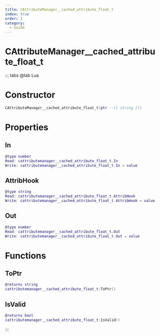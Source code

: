 ```yaml
---
title: CAttributeManager__cached_attribute_float_t
index: true
order: 2
category:
  - Guide
---
```


# CAttributeManager__cached_attribute_float_t

::: tabs
@tab Lua
# Constructor
```lua
CAttributeManager__cached_attribute_float_t(ptr --[[ string ]])
```
# Properties
## In 
```lua
@type number
Read: cattributemanager__cached_attribute_float_t.In
Write: cattributemanager__cached_attribute_float_t.In = value
```
## AttribHook 
```lua
@type string
Read: cattributemanager__cached_attribute_float_t.AttribHook
Write: cattributemanager__cached_attribute_float_t.AttribHook = value
```
## Out 
```lua
@type number
Read: cattributemanager__cached_attribute_float_t.Out
Write: cattributemanager__cached_attribute_float_t.Out = value
```
# Functions
## ToPtr
```lua
@returns string
cattributemanager__cached_attribute_float_t:ToPtr()
```
## IsValid
```lua
@returns bool
cattributemanager__cached_attribute_float_t:IsValid()
```

:::